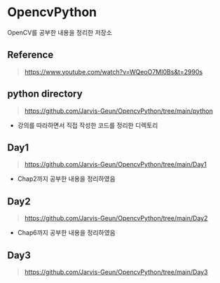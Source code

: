 # OpencvPython
OpenCV를 공부한 내용을 정리한 저장소

## Reference
> https://www.youtube.com/watch?v=WQeoO7MI0Bs&t=2990s

## python directory
> https://github.com/Jarvis-Geun/OpencvPython/tree/main/python
- 강의를 따라하면서 직접 작성한 코드를 정리한 디렉토리

## Day1
> https://github.com/Jarvis-Geun/OpencvPython/tree/main/Day1
- Chap2까지 공부한 내용을 정리하였음

## Day2
> https://github.com/Jarvis-Geun/OpencvPython/tree/main/Day2
- Chap6까지 공부한 내용을 정리하였음

## Day3
> https://github.com/Jarvis-Geun/OpencvPython/tree/main/Day3
